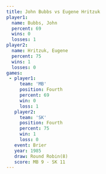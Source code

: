 ```yaml
---
title: John Bubbs vs Eugene Hritzuk
player1:               
  name: Bubbs, John    
  percent: 69          
  wins: 0              
  losses: 1            
player2:               
  name: Hritzuk, Eugene
  percent: 75          
  wins: 1              
  losses: 0            
games:
 - player1:          
     team: 'MB'      
     position: Fourth
     percent: 69     
     win: 0          
     loss: 1         
   player2:          
     team: 'SK'      
     position: Fourth
     percent: 75     
     win: 1          
     loss: 0         
   event: Brier        
   year: 1985          
   draw: Round Robin(8)
   score: MB 9 - SK 11 
---
```

